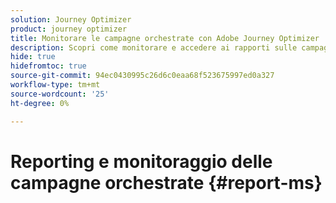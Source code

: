 ```yaml
---
solution: Journey Optimizer
product: journey optimizer
title: Monitorare le campagne orchestrate con Adobe Journey Optimizer
description: Scopri come monitorare e accedere ai rapporti sulle campagne orchestrate con Adobe Journey Optimizer
hide: true
hidefromtoc: true
source-git-commit: 94ec0430995c26d6c0eaa68f523675997ed0a327
workflow-type: tm+mt
source-wordcount: '25'
ht-degree: 0%

---
```


# Reporting e monitoraggio delle campagne orchestrate {#report-ms}
